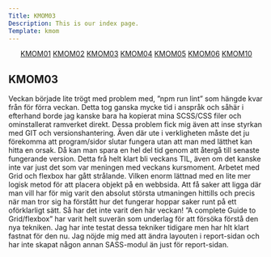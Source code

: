 ```yaml
---
Title: KMOM03
Description: This is our index page.
Template: kmom
---
```


<div class="leftMenue">
<ul>
<a href="%base_url%?report/kmom01">KMOM01</a>
<a href="%base_url%?report/kmom02">KMOM02</a>
<a class="active" href="%base_url%?report/kmom03">KMOM03</a>
<a href="%base_url%?report/kmom04">KMOM04</a>
<a href="%base_url%?report/kmom05">KMOM05</a>
<a href="%base_url%?report/kmom06">KMOM06</a>
<a href="%base_url%?report/kmom10">KMOM10</a>
</ul>
</div>

<div class="rightText">
<h2>KMOM03</h2>
Veckan började lite trögt med problem med, ”npm run lint” som hängde kvar från för förra veckan. Detta tog ganska mycke tid i anspråk och såhär i efterhand borde jag kanske bara ha kopierat mina SCSS/CSS filer och ominstallerat ramverket direkt. Dessa problem fick mig även att inse styrkan med GIT och versionshantering. Även där ute i verkligheten måste det ju förekomma att program/sidor slutar fungera utan att man med lätthet kan hitta en orsak. Då kan man spara en hel del tid genom att återgå till senaste fungerande version. Detta frå helt klart bli veckans TIL, även om det kanske inte var just det som var meningen med veckans kursmoment.
Arbetet med Grid och flexbox har gått strålande. Vilken enorm lättnad med en lite mer logisk metod för att placera objekt på en webbsida. Att få saker att ligga där man vill har för mig varit den absolut största utmaningen hittills och precis när man tror sig ha förstått hur det fungerar hoppar saker runt på ett oförklarligt sätt. Så har det inte varit den här veckan! ”A complete Guide to Grid/flexbox” har varit helt suverän som underlag för att försöka förstå den nya tekniken. Jag har inte testat dessa tekniker tidigare men har hlt klart fastnat för den nu.
Jag nöjde mig med att ändra layouten i report-sidan och har inte skapat någon annan SASS-modul än just för report-sidan.

</div>
